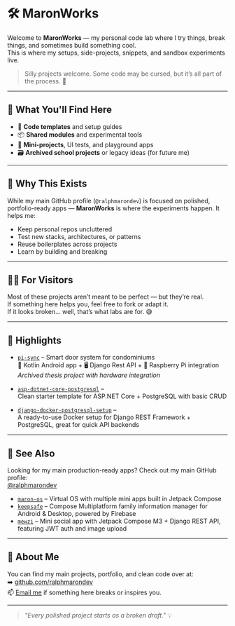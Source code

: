 # 🛠️ MaronWorks

Welcome to **MaronWorks** — my personal code lab where I try things, break things, and sometimes build something cool.  
This is where my setups, side-projects, snippets, and sandbox experiments live.

> Silly projects welcome. Some code may be cursed, but it’s all part of the process. 🧪

---

## 📂 What You'll Find Here

- 🔧 **Code templates** and setup guides  
- 📦 **Shared modules** and experimental tools  
- 🧪 **Mini-projects**, UI tests, and playground apps  
- 🗃️ **Archived school projects** or legacy ideas (for future me)

---

## 🚀 Why This Exists

While my main GitHub profile (`@ralphmarondev`) is focused on polished, portfolio-ready apps — **MaronWorks** is where the experiments happen. It helps me:

- Keep personal repos uncluttered
- Test new stacks, architectures, or patterns
- Reuse boilerplates across projects
- Learn by building and breaking

---

## 🙋‍♂️ For Visitors

Most of these projects aren’t meant to be perfect — but they’re real.  
If something here helps you, feel free to fork or adapt it.  
If it looks broken… well, that’s what labs are for. 😅

---

## 🧠 Highlights

- [`pi-sync`](https://github.com/MaronWorks/pi-sync) – Smart door system for condominiums  
  📱 Kotlin Android app + 🖥 Django Rest API + 🍓 Raspberry Pi integration  
  _Archived thesis project with hardware integration_

- [`asp-dotnet-core-postgresql`](https://github.com/MaronWorks/asp-dotnet-core-postgresql) –  
  Clean starter template for ASP.NET Core + PostgreSQL with basic CRUD

- [`django-docker-postgresql-setup`](https://github.com/MaronWorks/django-docker-postgresql-setup) –  
  A ready-to-use Docker setup for Django REST Framework + PostgreSQL, great for quick API backends

---

## 📌 See Also

Looking for my main production-ready apps? Check out my main GitHub profile:  
[@ralphmarondev](https://github.com/ralphmarondev)

- [`maron-os`](https://github.com/ralphmarondev/maron-os) – Virtual OS with multiple mini apps built in Jetpack Compose
- [`keepsafe`](https://github.com/ralphmarondev/keepsafe) – Compose Multiplatform family information manager for Android & Desktop, powered by Firebase
- [`mewzi`](https://github.com/ralphmarondev/mewzi) – Mini social app with Jetpack Compose M3 + Django REST API, featuring JWT auth and image upload

---

## 🐾 About Me

You can find my main projects, portfolio, and clean code over at:  
➡️ [github.com/ralphmarondev](https://github.com/ralphmarondev)  
📫 [Email me](mailto:edaralphmaron@gmail.com) if something here breaks or inspires you.

---

> _"Every polished project starts as a broken draft."_ 💡
